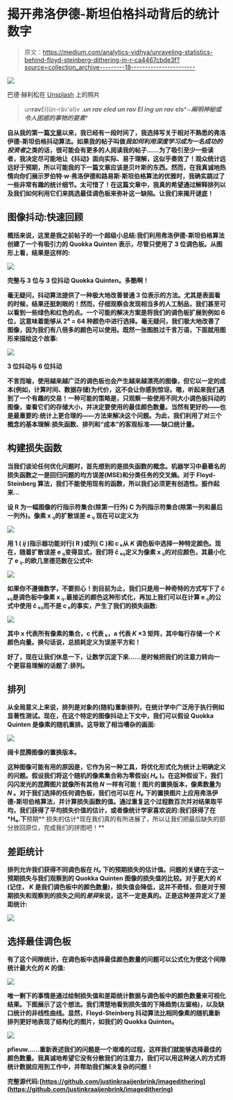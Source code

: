 # 揭开弗洛伊德-斯坦伯格抖动背后的统计数字

> 原文：<https://medium.com/analytics-vidhya/unraveling-statistics-behind-floyd-steinberg-dithering-in-r-ca4467cbde3f?source=collection_archive---------18----------------------->

![](img/5d32d8993dc5339458a326a84f939332.png)

巴德·赫利松在 [Unsplash](https://unsplash.com?utm_source=medium&utm_medium=referral) 上的照片

> *un***rav***El*(ŭn-răv'əl)v .***un rav eled un rav El ing un rav els****~***阐明神秘或令人困惑的事物的要素****

**自从我的第一篇[文章](/swlh/exploiting-the-floyd-steinberg-algorithm-for-image-dithering-in-r-c19c8008fc99)以来，我已经有一段时间了，我选择写关于相对不熟悉的弗洛伊德-斯坦伯格抖动算法。如果我的帖子叫做*我如何利用深度学习成为一名成功的投资者*之类的话，很可能会有更多的人阅读我的帖子……为了吸引至少一些读者，我决定尽可能地让《抖动》面向实际、易于理解，这似乎奏效了！观众统计远远好于预期，所以可能我的下一篇文章应该是贝叶斯的东西。然而，在我真诚地热情向你们展示罗伯特·w·弗洛伊德和路易斯·斯坦伯格算法的优雅时，我确实跳过了一些非常有趣的统计细节。太可惜了！在这篇文章中，我真的希望通过解释排列以及我们如何利用它们来挑选最佳调色板来弥补这一缺陷。让我们来揭开谜底！**

## **图像抖动:快速回顾**

**概括来说，这里是我之前帖子的一个超级小总结:我们利用弗洛伊德-斯坦伯格算法创建了一个有吸引力的 Quokka Quinten 表示，尽管只使用了 3 位调色板。从图形上看，结果是这样的:**

**![](img/0392f041d9da5b23751b9c7860338eda.png)**

**完整与 3 位与 3 位抖动 Quokka Quinten。多酷啊！**

**毫无疑问，抖动算法提供了一种极大地改善普通 3 位表示的方法。尤其是表面看的时候，结果还挺刺眼的！然而，仔细观察会发现相当多的人工制品，我们甚至可以看到一些绿色和红色的点。一个可能的解决方案是将我们的调色板扩展到例如 6 位，这意味着能够从 2⁶ = 64 种颜色中进行选择。毫无疑问，我们极大地改善了图像，因为我们有八倍多的颜色可以使用。既然一张图胜过千言万语，下面就用图形来描绘这个故事:**

**![](img/8cc61352d1bf69c4f0624b584ca67b6e.png)**

**3 位抖动与 6 位抖动**

**不言而喻，使用越来越广泛的调色板也会产生越来越漂亮的图像，但它以一定的成本(例如，计算时间、数据存储)为代价，这不会让你感到惊讶。嗯，听起来我们遇到了一个有趣的交易！一种可能的策略是，只观察一些使用不同大小调色板抖动的图像，查看它们的存储大小，并决定要使用的最佳颜色数量。当然有更好的——也是最重要的:统计上更合理的——方法来解决这个问题。为此，我们利用了对三个概念的基本理解:损失函数、排列和“成本”的客观标准——缺口统计量。**

## **构建损失函数**

**当我们谈论任何优化问题时，首先想到的是损失函数的概念。机器学习中最著名的损失函数之一是回归问题的均方误差(MSE)和分类任务的交叉熵。对于 Floyd-Steinberg 算法，我们不能使用现有的函数，所以我们必须更有创造性。振作起来…**

**设 **R** 为一幅图像的行指示符集合(除第一行外) **C** 为列指示符集合(除第一列和最后一列外)。像素 **x** ᵢⱼ的扩散误差 **e** ᵢⱼ 现在可以定义为**

**![](img/cf5ce21cc6e771e5e876171cb65504ce.png)**

**用 **1** ( *ij* )指示器功能对行( **R** )或列( **C** )和 **c** ₖ从 *K* 调色板中选择一种特定颜色。现在，随着扩散误差 **e** ᵢⱼ变得显式，我们将 **ĉ** ₖᵢⱼ定义为像素 **x** ᵢⱼ的对应颜色，其最小化了 **e** ᵢⱼ.的欧几里德范数在公式中:**

**![](img/e37ef8a1587b8b6ba994c285330e1071.png)**

**如果你不遵循数学，不要担心！到目前为止，我们只是用一种奇特的方式写下了 **ĉ** ₖᵢⱼ是调色板中像素 **x** ᵢⱼ.最接近的颜色这种形式化，再加上我们可以在计算 **e** ᵢⱼ的公式中使用 **ĉ** ₖᵢⱼ而不是 **c** ₖ的事实，产生了我们的损失函数:**

**![](img/9a383456e4c4cbfe7fc5e2d86aedb55e.png)**

**其中 x 代表所有像素的集合，c 代表 ₖ，a 代表 *K* ×3 矩阵，其中每行存储一个 *K* 颜色向量。换句话说，总损耗定义为误差平方和！**

**好了，现在让我们休息一下，让数学沉淀下来……是时候把我们的注意力转向一个更容易理解的话题了:排列。**

## **排列**

**从全局意义上来说，排列是对象的(随机)重新排列，在统计学中广泛用于执行例如显著性测试。现在，在这个特定的图像抖动上下文中，我们可以假设 Quokka Quinten 是像素的随机重排。这导致了相当嘈杂的画面:**

**![](img/2f670afe7ae454a4bdcb8496403de6da.png)**

**阔卡昆腾图像的置换版本。**

**这种图像可能有用的原因是，它作为另一种工具，将优化形式化为统计上明确定义的问题。假设我们将这个随机的像素集合称为零假设( *H₀* )。在这种假设下，我们闪闪发光的昆腾图片就像所有其他 *N* 一样有可能！图片的置换版本，像素数量为 *N* 。对于我们选择的任何调色板，我们也可以在 *H₀* 下的置换图片上应用弗洛伊德-斯坦伯格算法，并计算损失函数的值。通过重复这个过程数百次并对结果取平均，我们获得了平均损失价值的估计，或者像统计学家喜欢说的:我们获得了在 *H₀.下**预期** 损失的估计*现在我们真的有所进展了，所以让我们把最后缺失的部分放回原位，完成我们的拼图吧！**

## **差距统计**

**排列允许我们获得不同调色板在 *H₀* 下的预期损失的估计值。问题的关键在于这一预期损失与我们观察到的 Quokka Quinten 图像的损失值的比较。对于更大的 *K* (记住， *K* 是我们调色板中的颜色数量)，损失值会降低，这并不奇怪，但是对于预期损失和观察到的损失之间的*差异*来说，这不一定是真的。正是这种差异定义了差距统计:**

**![](img/69cb140574864a3d22f9d0a22426827b.png)**

## **选择最佳调色板**

**有了这个间隙统计，在调色板中选择最佳颜色数量的问题可以公式化为使这个间隙统计最大化的 *K* 的值:**

**![](img/4d26546628cac96ff90da0a2a8a5798a.png)**

**唯一剩下的事情是通过绘制损失值和差距统计数据与调色板中的颜色数量来可视化结果。下图展示了这个想法。我们清楚地看到损失值的下降趋势(左窗格)，以及缺口统计的非线性曲线。显然，Floyd-Steinberg 抖动算法比相同像素的随机重新排列更好地表现了结构化的图片，如我们的 Quokka Quinten。**

**![](img/eb078683a1e0cedeeee6e40c44ac76ec.png)**

**pfieuw……重新表述我们的问题是一个艰难的过程，这样我们就能够选择最佳的颜色数量。我真诚地希望它没有分散我们的注意力，我们可以用这种迷人的方式将统计数据应用到工作中，并帮助我们解决复杂的问题！**

**完整源代码:[https://github.com/justinkraaijenbrink/imagedithering](https://github.com/justinkraaijenbrink/imagedithering)**